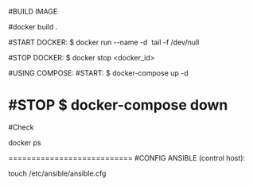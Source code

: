 #BUILD IMAGE

#docker build <Dockerfile> .

#START DOCKER:
$ docker run --name <name> -d <image> tail -f /dev/null

#STOP DOCKER:
$ docker stop <docker_id>

#USING COMPOSE:
#START:
$ docker-compose up -d

#STOP
$ docker-compose down
============================
#Check

docker ps

===========================
#CONFIG ANSIBLE (control host):

touch /etc/ansible/ansible.cfg
